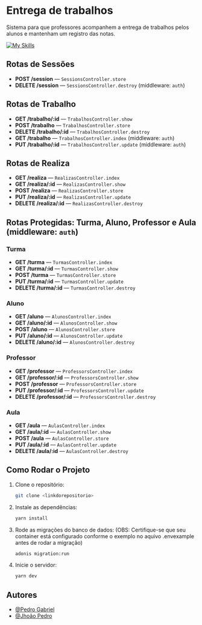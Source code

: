 
# Entrega de trabalhos

Sistema para que professores acompanhem a entrega
de trabalhos pelos alunos e mantenham um registro das notas.

  [![My Skills](https://skillicons.dev/icons?i=typescript,adonis,docker)](https://skillicons.dev)

## Rotas de Sessões

- **POST /session** — `SessionsController.store`
- **DELETE /session** — `SessionsController.destroy` (middleware: `auth`)

## Rotas de Trabalho

- **GET /trabalho/:id** — `TrabalhosController.show`
- **POST /trabalho** — `TrabalhosController.store`
- **DELETE /trabalho/:id** — `TrabalhosController.destroy`
- **GET /trabalho** — `TrabalhosController.index` (middleware: `auth`)
- **PUT /trabalho/:id** — `TrabalhosController.update` (middleware: `auth`)

## Rotas de Realiza

- **GET /realiza** — `RealizasController.index`
- **GET /realiza/:id** — `RealizasController.show`
- **POST /realiza** — `RealizasController.store`
- **PUT /realiza/:id** — `RealizasController.update`
- **DELETE /realiza/:id** — `RealizasController.destroy`

## Rotas Protegidas: Turma, Aluno, Professor e Aula (middleware: `auth`)

### Turma
- **GET /turma** — `TurmasController.index`
- **GET /turma/:id** — `TurmasController.show`
- **POST /turma** — `TurmasController.store`
- **PUT /turma/:id** — `TurmasController.update`
- **DELETE /turma/:id** — `TurmasController.destroy`

### Aluno
- **GET /aluno** — `AlunosController.index`
- **GET /aluno/:id** — `AlunosController.show`
- **POST /aluno** — `AlunosController.store`
- **PUT /aluno/:id** — `AlunosController.update`
- **DELETE /aluno/:id** — `AlunosController.destroy`

### Professor
- **GET /professor** — `ProfessorsController.index`
- **GET /professor/:id** — `ProfessorsController.show`
- **POST /professor** — `ProfessorsController.store`
- **PUT /professor/:id** — `ProfessorsController.update`
- **DELETE /professor/:id** — `ProfessorsController.destroy`

### Aula
- **GET /aula** — `AulasController.index`
- **GET /aula/:id** — `AulasController.show`
- **POST /aula** — `AulasController.store`
- **PUT /aula/:id** — `AulasController.update`
- **DELETE /aula/:id** — `AulasController.destroy`


## Como Rodar o Projeto

1. Clone o repositório:
   ```bash
   git clone <linkdorepositorio>
2. Instale as dependências:
    ```bash
    yarn install
3. Rode as migrações do banco de dados: (OBS: Certifique-se que seu container está configurado conforme o exemplo no aquivo .envexample antes de rodar a migração)
     ```bash
    adonis migration:run
5. Inicie o servidor:
   ```bash
   yarn dev


## Autores

- [@Pedro Gabriel](https://github.com/LPeter-nm)
- [@Jhoão Pedro](https://www.github.com/jhopn)

